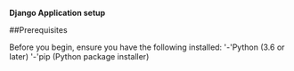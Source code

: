 **Django Application setup**

##Prerequisites

Before you begin, ensure you have the following installed:
'-'Python (3.6 or later)
'-'pip (Python package installer)
